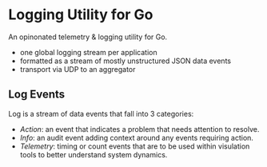 Logging Utility for Go
======================

An opinonated telemetry & logging utility for Go. 

+ one global logging stream per application
+ formatted as a stream of mostly unstructured JSON data events 
+ transport via UDP to an aggregator

Log Events
-----------

Log is a stream of data events that fall into 3 categories:

+ *Action*: an event that indicates a problem that needs attention to resolve. 
+ *Info*: an audit event adding context around any events requiring action. 
+ *Telemetry*: timing or count events that are to be used within visulation tools to better understand system dynamics.  